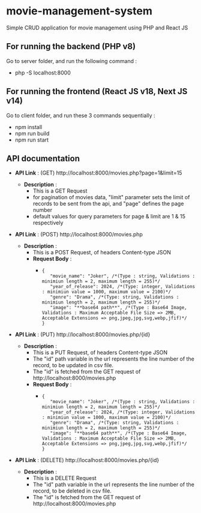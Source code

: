 # movie-management-system
Simple CRUD application for movie management using PHP and React JS

## For running the backend (PHP v8)
Go to server folder, and run the following command :
* php -S localhost:8000

## For running the frontend (React JS v18, Next JS v14)
Go to client folder, and run these 3 commands sequentially :
* npm install
* npm run build
* npm run start

## API documentation

* **API Link** : (GET) http://localhost:8000/movies.php?page=1&limit=15
  * **Description** :
    * This is a GET Request
    * for pagination of movies data, "limit" parameter sets the limit of records to be sent from the api, and "page" defines the page number
    * default values for query parameters for page & limit are 1 & 15 respectively
   
* **API Link** : (POST) http://localhost:8000/movies.php
  * **Description** :
    * This is a POST Request, of headers Content-type JSON
    * **Request Body** :
      *  ```
         {
            "movie_name": "Joker", /*(Type : string, Validations : minimiun length = 2, maximum length = 255)*/
            "year_of_release": 2024, /*(Type: integer, Validations : minimiun value = 1000, maximum value = 2100)*/
            "genre": "Drama", /*(Type: string, Validations : minimiun length = 2, maximum length = 255)*/
            "image": "**base64 path**", /*(Type : Base64 Image, Validations : Maximum Acceptable File Size => 2MB, Acceptable Extensions => png,jpeg,jpg,svg,webp,jfif)*/
         }
         ```

* **API Link** : (PUT) http://localhost:8000/movies.php/{id}
  * **Description** :
    * This is a PUT Request, of headers Content-type JSON
    * The "id" path variable in the url represents the line number of the record, to be updated in csv file.
    * The "id" is fetched from the GET request of http://localhost:8000/movies.php
    * **Request Body** :
      *  ```
         {
            "movie_name": "Joker", /*(Type : string, Validations : minimiun length = 2, maximum length = 255)*/
            "year_of_release": 2024, /*(Type: integer, Validations : minimiun value = 1000, maximum value = 2100)*/
            "genre": "Drama", /*(Type: string, Validations : minimiun length = 2, maximum length = 255)*/
            "image": "**base64 path**", /*(Type : Base64 Image, Validations : Maximum Acceptable File Size => 2MB, Acceptable Extensions => png,jpeg,jpg,svg,webp,jfif)*/
         }
         ```

* **API Link** : (DELETE) http://localhost:8000/movies.php/{id}
  * **Description** :
    * This is a DELETE Request
    * The "id" path variable in the url represents the line number of the record, to be deleted in csv file.
    * The "id" is fetched from the GET request of http://localhost:8000/movies.php
